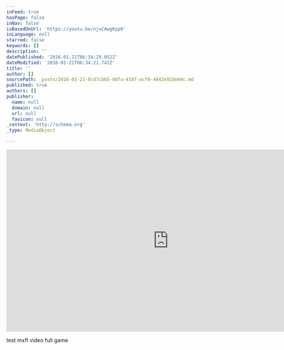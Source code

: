 ```yaml
---
inFeed: true
hasPage: false
inNav: false
isBasedOnUrl: 'https://youtu.be/njxCAwgKpp0'
inLanguage: null
starred: false
keywords: []
description: ''
datePublished: '2016-01-21T06:34:29.052Z'
dateModified: '2016-01-21T06:34:21.742Z'
title: ''
author: []
sourcePath: _posts/2016-01-21-0cd7cb65-0dfa-410f-acf0-4842e92de04c.md
published: true
authors: []
publisher:
  name: null
  domain: null
  url: null
  favicon: null
_context: 'http://schema.org'
_type: MediaObject

---
```

<iframe src="https://cdn.embedly.com/widgets/media.html?src=https%3A%2F%2Fwww.youtube.com%2Fembed%2FnjxCAwgKpp0%3Ffeature%3Doembed&amp;url=https%3A%2F%2Fwww.youtube.com%2Fwatch%3Fv%3DnjxCAwgKpp0%26feature%3Dyoutu.be&amp;image=https%3A%2F%2Fi.ytimg.com%2Fvi%2FnjxCAwgKpp0%2Fhqdefault.jpg&amp;key=b7d04c9b404c499eba89ee7072e1c4f7&amp;type=text%2Fhtml&amp;schema=youtube" width="854" height="480" scrolling="no" frameborder="0" allowfullscreen="allowfullscreen" style=""></iframe>

test mxfl video full game